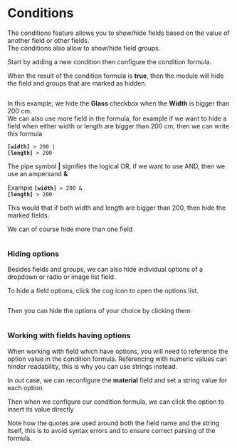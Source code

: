 # Conditions
The conditions feature allows you to show/hide fields based on the value of another field or other fields.  
The conditions also allow to show/hide field groups.  

Start by adding a new condition then configure the condition formula. 

When the result of the condition formula is **true**,
then the module will hide the field and groups that are marked as hidden.

<img srcset="./images/conditions.jpg 2x">

In this example, we hide the **Glass** checkbox when the **Width** is bigger than 200 cm.  
We can also use more field in the formula,
for example if we want to hide a field when either width or length are bigger than 200 cm,
then we can write this formula

<code class="formula">**[width]** > 200 | **[length]** > 200</code>  

The pipe symbol **|** signifies the logical OR, if we want to use AND, then we use an ampersand **&** 

Example
<code class="formula">**[width]** > 200 & **[length]** > 200</code>  

This would that if both width and length are bigger than 200, then hide the marked fields.

We can of course hide more than one field

<img srcset="./images/condition-more.jpg 2x" class="border">

### Hiding options
Besides fields and groups, we can also hide individual options of a dropdown or radio or image list field.

To hide a field options, click the cog icon to open the options list.

<img srcset="./images/condition-cog.jpg 2x" class="border">

Then you can hide the options of your choice by clicking them

<img srcset="./images/condition-options.jpg 2x" class="border">

### Working with fields having options
When working with field which have options, you will need to reference the option value in the condition formula.
Referencing with numeric values can hinder readability, this is why you can use strings instead.

In out case, we can reconfigure the **material** field and set a string value for each option.
<img srcset="./images/condition-strings.jpg 2x" class="border">

Then when we configure our condition formula, we can click the option to insert its value directly
<img srcset="./images/dropdown-formula-strings.jpg 2x" class="padding border">

Note how the quotes are used around both the field name and the string itself,
this is to avoid syntax errors and to ensure correct parsing of the formula. 
